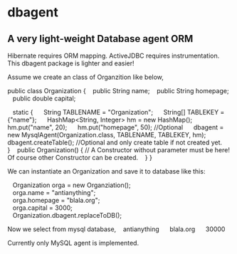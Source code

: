 # dbagent
## A very light-weight Database agent ORM

Hibernate requires ORM mapping. ActiveJDBC requires instrumentation. This dbagent package is lighter and easier!

Assume we create an class of Organzition like below,

public class Organization { 
&nbsp;&nbsp;    public String name;
&nbsp;&nbsp;    public String homepage;
&nbsp;&nbsp;    public double capital;

&nbsp;&nbsp;  static {
&nbsp;&nbsp;&nbsp;&nbsp;        String TABLENAME = "Organization";
&nbsp;&nbsp;&nbsp;&nbsp;        String[] TABLEKEY = {"name"};
&nbsp;&nbsp;&nbsp;&nbsp;        HashMap<String, Integer> hm = new HashMap();
&nbsp;&nbsp;&nbsp;&nbsp;        hm.put("name", 20);
&nbsp;&nbsp;&nbsp;&nbsp;        hm.put("homepage", 50); //Optional
&nbsp;&nbsp;&nbsp;&nbsp;        dbagent = new MysqlAgent(Organization.class, TABLENAME, TABLEKEY, hm);
&nbsp;&nbsp;&nbsp;&nbsp;        dbagent.createTable(); //Optional and only create table if not created yet.
&nbsp;&nbsp;  }
&nbsp;&nbsp;  public Organization() { // A Constructor without parameter must be here! Of course other Constructor can be created.
&nbsp;&nbsp;  }
}  

We can instantiate an Organization and save it to database like this:

&nbsp;&nbsp;  Organization orga = new Organziation();<br/>
&nbsp;&nbsp;    orga.name = "antianything";<br/>
&nbsp;&nbsp;    orga.homepage = "blala.org";<br/>
&nbsp;&nbsp;    orga.capital = 3000;<br/>
&nbsp;&nbsp;    Organization.dbagent.replaceToDB();<br/>

Now we select from mysql database,
&nbsp;&nbsp;    antianything    &nbsp;&nbsp;&nbsp;&nbsp; blala.org   &nbsp;&nbsp;&nbsp;&nbsp; 30000

Currently only MySQL agent is implemented.
